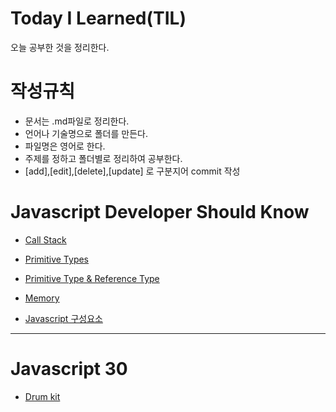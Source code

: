 # Today I Learned(TIL)

오늘 공부한 것을 정리한다.

# 작성규칙

- 문서는 .md파일로 정리한다.
- 언어나 기술명으로 폴더를 만든다.
- 파일명은 영어로 한다.
- 주제를 정하고 폴더별로 정리하여 공부한다.
- [add],[edit],[delete],[update] 로 구분지어 commit 작성

# Javascript Developer Should Know

- [Call Stack](https://github.com/kimchunyong/TIL/blob/master/Javascript%20Developer%20Should%20Know/Call%20Stack/Call_Stack.md)
- [Primitive Types](https://github.com/kimchunyong/TIL/blob/master/Javascript%20Developer%20Should%20Know/Primitive_Types/Primitive_Types.md)
- [Primitive Type & Reference Type](https://github.com/kimchunyong/TIL/blob/master/Javascript%20Developer%20Should%20Know/Primitive%20Type%20%26%20Reference%20type/Primitive%20Type%20%26%20Reference%20type.md)

- [Memory](https://github.com/kimchunyong/TIL/blob/master/Javascript%20Developer%20Should%20Know/Memory/Memory.md)
- [Javascript 구성요소](https://github.com/kimchunyong/TIL/blob/master/Javascript%20Developer%20Should%20Know/javascript%20%EA%B5%AC%EC%84%B1%EC%9A%94%EC%86%8C/javascript%EA%B5%AC%EC%84%B1%EC%9A%94%EC%86%8C.md)

---

# Javascript 30

- [Drum kit](https://github.com/kimchunyong/TIL/blob/master/Javascript30/Drum_kit/Drum_kit.md)
